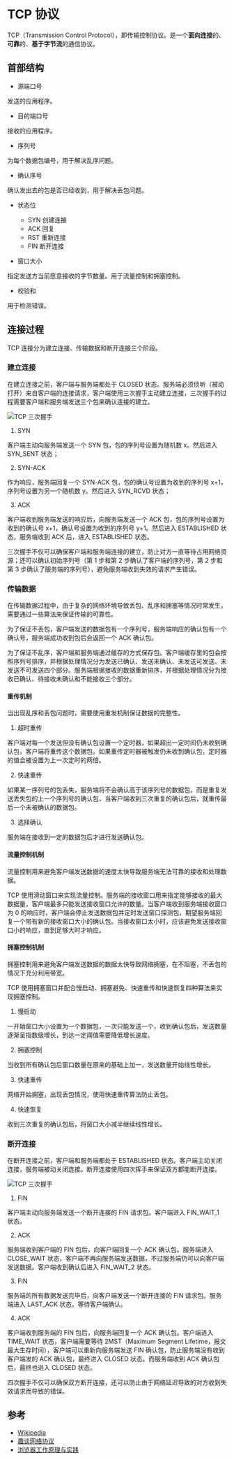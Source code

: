 # TCP 协议

TCP（Transmission Control Protocol），即传输控制协议。是一个**面向连接**的、**可靠**的、**基于字节流**的通信协议。

## 首部结构

- 源端口号

发送的应用程序。

- 目的端口号

接收的应用程序。

- 序列号

为每个数据包编号，用于解决乱序问题。

- 确认序号

确认发出去的包是否已经收到，用于解决丢包问题。

- 状态位

  - SYN 创建连接
  - ACK 回复
  - RST 重新连接
  - FIN 断开连接

- 窗口大小

指定发送方当前愿意接收的字节数量。用于流量控制和拥塞控制。

- 校验和

用于检测错误。

## 连接过程

TCP 连接分为建立连接、传输数据和断开连接三个阶段。

### 建立连接

在建立连接之前，客户端与服务端都处于 CLOSED 状态。服务端必须侦听（被动打开）来自客户端的连接请求，客户端使用三次握手主动建立连接，三次握手的过程需要客户端和服务端发送三个包来确认连接的建立。

![TCP 三次握手](../images/protocols/connect.png)

1. SYN

客户端主动向服务端发送一个 SYN 包，包的序列号设置为随机数 x。然后进入 SYN_SENT 状态；

2. SYN-ACK

作为响应，服务端回复一个 SYN-ACK 包，包的确认号设置为收到的序列号 x+1，序列号设置为另一个随机数 y。然后进入 SYN_RCVD 状态；

3. ACK

客户端收到服务端发送的响应后，向服务端发送一个 ACK 包，包的序列号设置为收到的确认号 x+1，确认号设置为收到的序列号 y+1。然后进入 ESTABLISHED 状态，服务端收到 ACK 后，进入 ESTABLISHED 状态。

三次握手不仅可以确保客户端和服务端连接的建立，防止对方一直等待占用网络资源；还可以确认初始序列号（第 1 步和第 2 步确认了客户端的序列号，第 2 步和第 3 步确认了服务端的序列号），避免服务端收到失效的请求产生错误。

### 传输数据

在传输数据过程中，由于复杂的网络环境导致丢包、乱序和拥塞等情况时常发生，需要通过一些算法来保证传输的可靠性。

为了保证不丢包，客户端发送的数据包有一个序列号，服务端响应的确认包有一个确认号，服务端成功收到包后会返回一个 ACK 确认包。

为了保证不乱序，客户端和服务端通过缓存的方式保存包。客户端缓存里的包会按照序列号排序，并根据处理情况分为发送已确认、发送未确认、未发送可发送、未发送不可发送四个部分。服务端根据接收的数据重新排序，并根据处理情况分为接收已确认、待接收未确认和不能接收三个部分。

#### 重传机制

当出现乱序和丢包问题时，需要使用重发机制保证数据的完整性。

1. 超时重传

客户端对每一个发送但没有确认包设置一个定时器，如果超出一定时间仍未收到确认包，客户端将重传这个数据包。如果重传定时器被触发仍未收到确认包，定时器的值会被设置为上一次定时的两倍。

2. 快速重传

如果某一序列号的包丢失，服务端将不会确认高于该序列号的数据包，而是重复发送丢失包的上一个序列号的确认包，当客户端收到三次重复的确认包后，就重传最后一个未被确认的数据包。

3. 选择确认

服务端在接收到一定的数据包后才进行发送确认包。

#### 流量控制机制

流量控制用来避免客户端发送数据的速度太快导致服务端无法可靠的接收和处理数据。

TCP 使用滑动窗口来实现流量控制。服务端的接收窗口用来指定能够接收的最大数据量，客户端最多只能发送接收窗口允许的数量。当客户端收到服务端接收窗口为 0 的响应时，客户端会停止发送数据包并定时发送窗口探测包，期望服务端回复一个带有新的接收窗口大小的确认包。当接收窗口太小时，应该避免发送接收窗口小的响应，直到足够大时才响应。

#### 拥塞控制机制

拥塞控制用来避免客户端发送数据的数据太快导致网络拥塞，在不阻塞，不丢包的情况下充分利用带宽。

TCP 使用拥塞窗口并配合慢启动、拥塞避免、快速重传和快速恢复四种算法来实现拥塞控制。

1. 慢启动

一开始窗口大小设置为一个数据包，一次只能发送一个，收到确认包后，发送数量逐渐呈指数级增长，到达一定阈值需要降低增长速度。

2. 拥塞控制

当收到所有确认包后窗口数量在原来的基础上加一，发送数量开始线性增长。

3. 快速重传

网络开始拥塞，出现丢包情况，使用快速重传算法防止丢包。

4. 快速恢复

收到三次重复的确认包后，将窗口大小减半继续线性增长。

### 断开连接

在断开连接之前，客户端和服务端都处于 ESTABLISHED 状态。客户端主动关闭连接，服务端被动关闭连接。断开连接使用四次挥手来保证双方都能断开连接。

![TCP 三次握手](../images/protocols/close.png)

1. FIN

客户端主动向服务端发送一个断开连接的 FIN 请求包。客户端进入 FIN_WAIT_1 状态。

2. ACK

服务端收到客户端的 FIN 包后，向客户端回复一个 ACK 确认包。服务端进入 CLOSE_WAIT 状态，客户端不再向服务端发送数据，不过服务端仍可以向客户端发送数据。客户端收到确认后进入 FIN_WAIT_2 状态。

3. FIN

服务端的所有数据发送完毕后，向客户端发送一个断开连接的 FIN 请求包。服务端进入 LAST_ACK 状态，等待客户端确认。

4. ACK

客户端收到服务端的 FIN 包后，向服务端回复一个 ACK 确认包。客户端进入 TIME_WAIT 状态，客户端需要等待 2MST（Maximum Segment Lifetime，报文最大生存时间），客户端可以重新向服务端发送 FIN 确认包，防止服务端没有收到客户端发的 ACK 确认包，最终进入 CLOSED 状态。而服务端收到 ACK 确认包后，最终也进入 CLOSED 状态。

四次握手不仅可以确保双方断开连接，还可以防止由于网络延迟导致的对方收到失效请求而导致的错误。

## 参考

- [Wikipedia](https://en.wikipedia.org/wiki/Transmission_Control_Protocol)
- [趣谈网络协议](https://time.geekbang.com/column/article/8975)
- [浏览器工作原理与实践](https://time.geekbang.com/column/article/113550)
